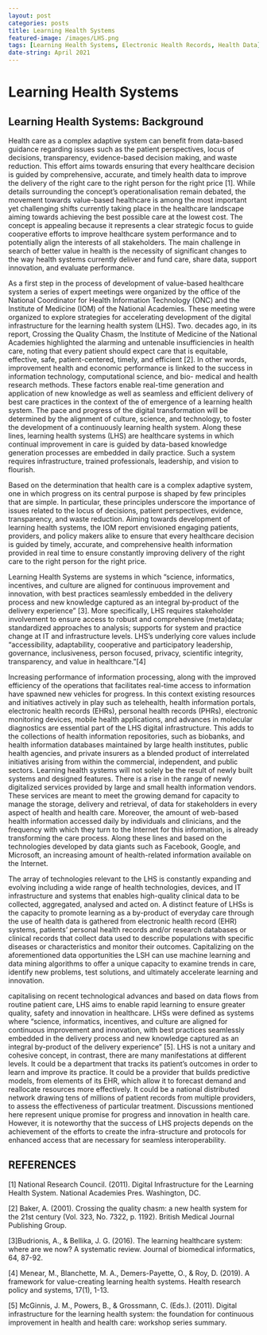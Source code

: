 ```yaml
---
layout: post
categories: posts
title: Learning Health Systems    
featured-image: /images/LHS.png
tags: [Learning Health Systems, Electronic Health Records, Health Data]
date-string: April 2021
---
```


# Learning Health Systems

## Learning Health Systems: Background 

Health care as a complex adaptive system can benefit from data-based guidance regarding issues such as the patient perspectives, locus of decisions, transparency, evidence-based decision making, and waste reduction. This effort aims towards ensuring that every healthcare decision is guided by comprehensive, accurate, and timely health data to improve the delivery of the right care to the right person for the right price [1]. While details surrounding the concept’s operationalisation remain debated, the movement towards value-based healthcare is among the most important yet challenging shifts currently taking place in the healthcare landscape aiming towards achieving the best possible care at the lowest cost. The concept is appealing because it represents a clear strategic focus to guide cooperative efforts to improve healthcare system performance and to potentially align the interests of all stakeholders. The main challenge in search of better value in health is the necessity of significant changes to the way health systems currently deliver and fund care, share data, support innovation, and evaluate performance.

As a first step in the process of development of value-based healthcare system a series of expert meetings were organized by the office of the National Coordinator for Health Information Technology (ONC) and the Institute of Medicine (IOM) of the National Academies. These meeting were organized to explore strategies for accelerating development of the digital infrastructure for the learning health system (LHS). Two. decades ago, in its report, Crossing the Quality Chasm, the Institute of Medicine of the National Academies highlighted the alarming and untenable insufficiencies in health care, noting that every patient should expect care that is equitable, effective, safe, patient-centered, timely, and efficient [2]. In other words, improvement health and economic performance is linked to the success in information technology, computational science, and bio- medical and health research methods. These factors enable real-time generation and application of new knowledge as well as seamless and efficient delivery of best care practices in the context of the of emergence of a learning health system. The pace and progress of the digital transformation will be determined by the alignment of culture, science, and technology, to foster the development of a continuously learning health system. Along these lines, learning health systems (LHS) are healthcare systems in which continual improvement in care is guided by data-based knowledge generation processes are embedded in daily practice. Such a system requires infrastructure, trained professionals, leadership, and vision to flourish.

Based on the determination that health care is a complex adaptive system, one in which progress on its central purpose is shaped by few principles that are simple. In particular, these principles underscore the importance of issues related to the locus of decisions, patient perspectives, evidence, transparency, and waste reduction. Aiming towards development of learning health systems, the IOM report envisioned engaging patients, providers, and policy makers alike to ensure that every healthcare decision is guided by timely, accurate, and comprehensive health information provided in real time to ensure constantly improving delivery of the right care to the right person for the right price.

Learning Health Systems are systems in which “science, informatics, incentives, and culture are aligned for continuous improvement and innovation, with best practices seamlessly embedded in the delivery process and new knowledge captured as an integral by‐product of the delivery experience” [3]. More specifically, LHS requires stakeholder involvement to ensure access to robust and comprehensive (meta)data; standardized approaches to analysis; supports for system and practice change at IT and infrastructure levels. LHS’s underlying core values include “accessibility, adaptability, cooperative and participatory leadership, governance, inclusiveness, person focused, privacy, scientific integrity, transparency, and value in healthcare.”[4]

Increasing performance of information processing, along with the improved efficiency of the operations that facilitates real-time access to information have spawned new vehicles for progress. In this context existing resources and initiatives actively in play such as telehealth, health information portals, electronic health records (EHRs), personal health records (PHRs), electronic monitoring devices, mobile health applications, and advances in molecular diagnostics are essential part of the LHS digital infrastructure. This adds to the collections of health information repositories, such as biobanks, and health information databases maintained by large health institutes, public health agencies, and private insurers as a blended product of interrelated initiatives arising from within the commercial, independent, and public sectors. Learning health systems will not solely be the result of newly built systems and designed features. There is a rise in the range of newly digitalized services provided by large and small health information vendors. These services are meant to meet the growing demand for capacity to manage the storage, delivery and retrieval, of data for stakeholders in every aspect of health and health care. Moreover, the amount of web-based health information accessed daily by individuals and clinicians, and the frequency with which they turn to the Internet for this information, is already transforming the care process. Along these lines and based on the technologies developed by data giants such as Facebook, Google, and Microsoft, an increasing amount of health-related information available on the Internet.   

The array of technologies relevant to the LHS is constantly expanding and evolving including a wide range of health technologies, devices, and IT infrastructure and systems that enables high-quality clinical data to be collected, aggregated, analysed and acted on. A distinct feature of LHSs is the capacity to promote learning as a by-product of everyday care through the use of health data is gathered from electronic health record (EHR) systems, patients’ personal health records and/or research databases or clinical records that collect data used to describe populations with specific diseases or characteristics and monitor their outcomes. Capitalizing on the aforementioned data opportunities the LSH can use machine learning and data mining algorithms to offer a unique capacity to examine trends in care, identify new problems, test solutions, and ultimately accelerate learning and innovation.

capitalising on recent technological advances and based on data flows from routine patient care, LHS aims to enable rapid learning to ensure greater quality, safety and innovation in healthcare. LHSs were defined as systems where “science, informatics, incentives, and culture are aligned for continuous improvement and innovation, with best practices seamlessly embedded in the delivery process and new knowledge captured as an integral by-product of the delivery experience” [5].  LHS is not a unitary and cohesive concept, in contrast, there are many manifestations at different levels. It could be a department that tracks its patient’s outcomes in order to learn and improve its practice. It could be a provider that builds predictive models, from elements of its EHR, which allow it to forecast demand and reallocate resources more effectively. It could be a national distributed network drawing tens of millions of patient records from multiple providers, to assess the effectiveness of particular treatment. Discussions mentioned here represent unique promise for progress and innovation in health care. However, it is noteworthy that the success of LHS projects depends on the achievement of the efforts to create the infra-structure and protocols for enhanced access that are necessary for seamless interoperability.

## REFERENCES

[1] National Research Council. (2011). Digital Infrastructure for the Learning Health System. National Academies Pres. Washington, DC.

[2] Baker, A. (2001). Crossing the quality chasm: a new health system for the 21st century (Vol. 323, No. 7322, p. 1192). British Medical Journal Publishing Group.

[3]Budrionis, A., & Bellika, J. G. (2016). The learning healthcare system: where are we now? A systematic review. Journal of biomedical informatics, 64, 87-92.

[4] Menear, M., Blanchette, M. A., Demers-Payette, O., & Roy, D. (2019). A framework for value-creating learning health systems. Health research policy and systems, 17(1), 1-13.

[5] McGinnis, J. M., Powers, B., & Grossmann, C. (Eds.). (2011). Digital infrastructure for the learning health system: the foundation for continuous improvement in health and health care: workshop series summary.

